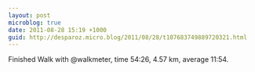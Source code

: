 ```yaml
---
layout: post
microblog: true
date: 2011-08-28 15:19 +1000
guid: http://desparoz.micro.blog/2011/08/28/t107683749889720321.html
---
```

Finished Walk with @walkmeter, time 54:26, 4.57 km, average 11:54.

